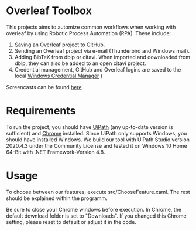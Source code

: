 # Overleaf Toolbox

This projects aims to automize common workflows when working with overleaf by using Robotic Process Automation (RPA). 
These include:

1. Saving an Overleaf project to GitHub.
2. Sending an Overleaf project via e-mail (Thunderbird and Windows mail).
3. Adding BibTeX from dblp or citavi. When imported and downloaded from dblp, they can also be added to an open citavi project.
4. Credential management, GitHub and Overleaf logins are saved to the local [Windows Credential Manager](https://support.microsoft.com/en-gb/help/4026814/windows-accessing-credential-manager)
)

Screencasts can be found [here](https://drive.google.com/drive/folders/1TsIXNFXwVqbkJ3NhGjY2lo2bUT_hw7Y1?usp=sharing).
# Requirements

To run the project, you should have [UiPath](https://www.uipath.com) (any up-to-date version is sufficient) and [Chrome](https://www.google.com/intl/en/chrome/) installed. Since UiPath only supports Windows, you should have installed Windows. We build our tool with UiPath Studio version 2020.4.3 under the Community License and tested it on Windows 10 Home 64-Bit with .NET Framework-Version 4.8.

# Usage

To choose between our features, execute src/ChooseFeature.xaml. The rest should be explained within the programm.

Be sure to close your Chrome windows before execution. In Chrome, the default download folder is set to "Downloads". If you changed this Chrome setting, please reset to default or adjust it in the code.
